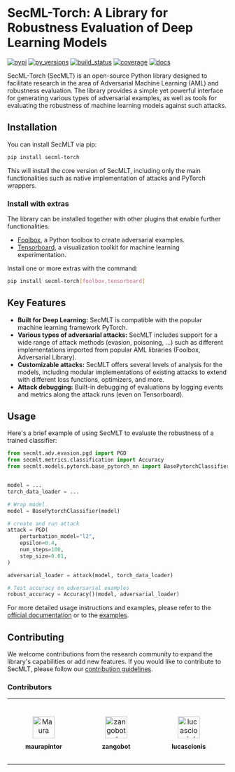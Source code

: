  # SecML-Torch: A Library for Robustness Evaluation of Deep Learning Models

[![pypi](https://img.shields.io/badge/pypi-latest-blue)](https://pypi.org/pypi/secml-torch/)
[![py\_versions](https://img.shields.io/badge/python-3.8%2B-blue)](https://pypi.org/pypi/secml-torch/)
[![build\_status](https://github.com/pralab/secml-torch/actions/workflows/release.yml/badge.svg)](https://github.com/pralab/secml-torch/actions?query=workflow%3ACI)
[![coverage](https://codecov.io/gh/pralab/secml-torch/branch/main/graph/badge.svg)](https://app.codecov.io/gh/pralab/secml-torch)
[![docs](https://readthedocs.org/projects/secml-torch/badge/?version=latest)](https://secml-torch.readthedocs.io/en/latest/#)

SecML-Torch (SecMLT) is an open-source Python library designed to facilitate research in the area of Adversarial Machine Learning (AML) and robustness evaluation.
The library provides a simple yet powerful interface for generating various types of adversarial examples, as well as tools for evaluating the robustness of machine learning models against such attacks.

## Installation

You can install SecMLT via pip:
```bash
pip install secml-torch
```

This will install the core version of SecMLT, including only the main functionalities such as native implementation of attacks and PyTorch wrappers.

### Install with extras

The library can be installed together with other plugins that enable further functionalities.

* [Foolbox](https://github.com/bethgelab/foolbox), a Python toolbox to create adversarial examples.
* [Tensorboard](https://www.tensorflow.org/tensorboard), a visualization toolkit for machine learning experimentation.

Install one or more extras with the command:
```bash
pip install secml-torch[foolbox,tensorboard]
```

## Key Features

- **Built for Deep Learning:** SecMLT is compatible with the popular machine learning framework PyTorch.
- **Various types of adversarial attacks:** SecMLT includes support for a wide range of attack methods (evasion, poisoning, ...) such as different implementations imported from popular AML libraries (Foolbox, Adversarial Library).
- **Customizable attacks:** SecMLT offers several levels of analysis for the models, including modular implementations of existing attacks to extend with different loss functions, optimizers, and more.
- **Attack debugging:** Built-in debugging of evaluations by logging events and metrics along the attack runs (even on Tensorboard).

## Usage

Here's a brief example of using SecMLT to evaluate the robustness of a trained classifier:

```python
from secmlt.adv.evasion.pgd import PGD
from secmlt.metrics.classification import Accuracy
from secmlt.models.pytorch.base_pytorch_nn import BasePytorchClassifier


model = ...
torch_data_loader = ...

# Wrap model
model = BasePytorchClassifier(model)

# create and run attack
attack = PGD(
    perturbation_model="l2",
    epsilon=0.4,
    num_steps=100,
    step_size=0.01,
)

adversarial_loader = attack(model, torch_data_loader)

# Test accuracy on adversarial examples
robust_accuracy = Accuracy()(model, adversarial_loader)
```

For more detailed usage instructions and examples, please refer to the [official documentation](https://secml-torch.readthedocs.io/en/latest/) or to the [examples](https://github.com/pralab/secml-torch/tree/main/examples).

## Contributing

We welcome contributions from the research community to expand the library's capabilities or add new features.
If you would like to contribute to SecMLT, please follow our [contribution guidelines](https://github.com/pralab/secml-torch/blob/main/CONTRIBUTING.md).

### Contributors

<table>
<tr>
    <td align="center" style="word-wrap: break-word; width: 150.0; height: 150.0">
        <a href=https://github.com/maurapintor>
            <img src=https://avatars.githubusercontent.com/u/23276849?v=4 width="50;"  style="border-radius:50%;align-items:center;justify-content:center;overflow:hidden;padding:10px" alt=Maura Pintor/>
            <br />
            <sub style="font-size:14px;padding:10px"><b>maurapintor</b></sub>
        </a>
    </td>
    </td>
    <td align="center" style="word-wrap: break-word; width: 150.0; height: 150.0">
        <a href=https://github.com/zangobot>
            <img src=https://avatars.githubusercontent.com/u/6831380?v=4 width="50;"  style="border-radius:50%;align-items:center;justify-content:center;overflow:hidden;padding:10px" alt=zangobot/>
            <br />
            <sub style="font-size:14px;padding:10px"><b>zangobot</b></sub>
        </a>
    </td>
    <td align="center" style="word-wrap: break-word; width: 150.0; height: 150.0">
        <a href=https://github.com/lucascionis>
            <img src=https://avatars.githubusercontent.com/u/46931538?v=4 width="50;"  style="border-radius:50%;align-items:center;justify-content:center;overflow:hidden;padding:10px" alt=lucascionis/>
            <br />
            <sub style="font-size:14px;padding:10px"><b>lucascionis</b></sub>
        </a>
    </td>
</tr>
</table>
